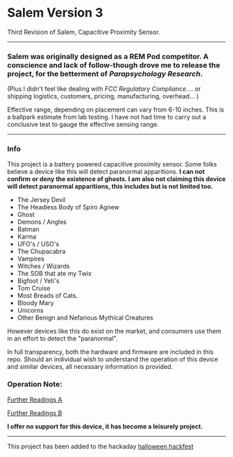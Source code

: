 


# Salem Version 3

Third Revision of Salem, Capacitive Proximity Sensor.

---

### Salem was originally designed as a REM Pod competitor. A conscience and lack of follow-though drove me to release the project, for the betterment of *Parapsychology Research*.

(Plus I didn't feel like dealing with *FCC Regulatory Compliance*.... or shipping logistics, customers, pricing, manufacturing, overhead... )

Effective range, depending on placement can vary from 6-10 inches. This is a ballpark estimate from lab testing. I have not had time to carry out a conclusive test to gauge the effective sensing range.

---

### Info

This project is a battery powered capacitive proximity sensor. Some folks believe a device like this will detect paranormal apparitions. **I can not confirm or deny the existence of ghosts. I am also not claiming this device will detect paranormal apparitions, this includes but is not limited too.**

- The Jersey Devil
- The Headless Body of Spiro Agnew
- Ghost
- Demons / Angles
- Batman
- Karma
- UFO's / USO's
- The Chupacabra
- Vampires
- Witches / Wizards
- The SOB that ate my Twix
- Bigfoot / Yeti's
- Tom Cruise
- Most Breads of Cats.
- Bloody Mary
- Unicorns
- Other Benign and Nefarious Mythical Creatures


However devices like this do exist on the market, and consumers use them in an effort to detect the "paranormal".

In full transparency, both the hardware and firmware are included in this repo. Should an individual wish to understand the operation of this device and similar devices, all necessary information is provided.

### Operation Note:

[Further Readings A](https://www.allaboutcircuits.com/technical-articles/introduction-to-capacitive-touch-sensing)

[Further Readings B](https://www.clippercontrols.com/pages/Dielectric-Constant-Values.html)


**I offer no support for this device, it has become a leisurely project.**


---

This project has been added to the hackaday [halloween hackfest](https://hackaday.com/2021/08/10/new-contest-halloween-hackfest/)
